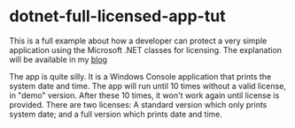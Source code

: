 # dotnet-full-licensed-app-tut
This is a full example about how a developer can protect a very simple application using the Microsoft .NET classes for licensing.
The explanation will be available in my [blog](http://theartoftheleftfoot.blogspot.com "The Art of the Left Foot")

The app is quite silly. It is a Windows Console application that prints the system date and time.
The app will run until 10 times without a valid license, in "demo" version. After these 10 times, it won't work again until license is provided.
There are two licenses: A standard version which only prints system date; and a full version which prints date and time.
